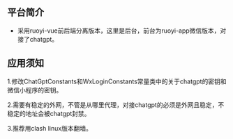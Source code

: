 

## 平台简介


* 采用ruoyi-vue前后端分离版本，这里是后台，前台为ruoyi-app微信版本，对接了chatgpt。

## 应用须知
1.修改ChatGptConstants和WxLoginConstants常量类中的关于chatgpt的密钥和微信小程序的密钥。

2.需要有稳定的外网，不管是从哪里代理，对接chatgpt的必须是外网且稳定，不稳定的地址会被chatgpt封禁。

3.推荐用clash linux版本翻墙。






